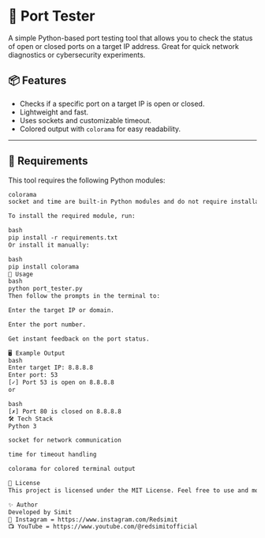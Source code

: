 # 🔌 Port Tester

A simple Python-based port testing tool that allows you to check the status of open or closed ports on a target IP address. Great for quick network diagnostics or cybersecurity experiments.

## 📦 Features

- Checks if a specific port on a target IP is open or closed.
- Lightweight and fast.
- Uses sockets and customizable timeout.
- Colored output with `colorama` for easy readability.

---

## 🧰 Requirements

This tool requires the following Python modules:

```txt
colorama
socket and time are built-in Python modules and do not require installation.

To install the required module, run:

bash
pip install -r requirements.txt
Or install it manually:

bash
pip install colorama
🚀 Usage
bash
python port_tester.py
Then follow the prompts in the terminal to:

Enter the target IP or domain.

Enter the port number.

Get instant feedback on the port status.

🖥️ Example Output
bash
Enter target IP: 8.8.8.8
Enter port: 53
[✓] Port 53 is open on 8.8.8.8
or

bash
[✗] Port 80 is closed on 8.8.8.8
🛠️ Tech Stack
Python 3

socket for network communication

time for timeout handling

colorama for colored terminal output

📜 License
This project is licensed under the MIT License. Feel free to use and modify it as you like!

✨ Author
Developed by Simit
🔗 Instagram = https://www.instagram.com/Redsimit
📺 YouTube = https://www.youtube.com/@redsimitofficial
   
